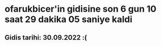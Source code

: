 # ofarukbicer'in gidisine son 6 gun 10 saat 29 dakika 05 saniye kaldi

## Gidis tarihi: 30.09.2022 :(
